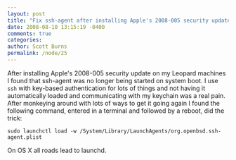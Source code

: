 ```yaml
---
layout: post
title: "Fix ssh-agent after installing Apple's 2008-005 security update"
date: 2008-08-10 13:15:19 -0400
comments: true
categories: 
author: Scott Burns
permalink: /node/25
---
```


After installing Apple's 2008-005 security update on my Leopard machines I found that ssh-agent was no longer being started on system boot.  I use <code>ssh</code> with key-based authentication for lots of things and not having it automatically loaded and communicating with my keychain was a real pain.  After monkeying around with lots of ways to get it going again I found the following command, entered in a terminal and followed by a reboot, did the trick:

```
sudo launchctl load -w /System/Library/LaunchAgents/org.openbsd.ssh-agent.plist
```

On OS X all roads lead to launchd.
